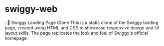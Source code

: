# swiggy-web
:  🍔 Swiggy Landing Page Clone This is a static clone of the Swiggy landing page, created using HTML and CSS to showcase responsive design and UI layout skills. The page replicates the look and feel of Swiggy's official homepage.
